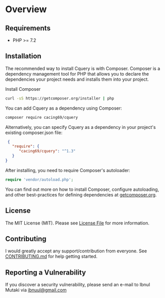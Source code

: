 # Overview

## Requirements

* PHP >= 7.2

## Installation

The recommended way to install Cquery is with Composer. Composer is a dependency management tool for PHP that allows you to declare the dependencies your project needs and installs them into your project.

Install Composer

```bash
curl -sS https://getcomposer.org/installer | php
```

You can add Cquery as a dependency using Composer:

```bash
composer require cacing69/cquery
```

Alternatively, you can specify Cquery as a dependency in your project's existing composer.json file:

```json
 {
   "require": {
      "cacing69/cquery": "^1.3"
   }
}
```

After installing, you need to require Composer's autoloader:

```php
require 'vendor/autoload.php';
```

You can find out more on how to install Composer, configure autoloading, and other best-practices for defining dependencies at [getcomposer.org](https://getcomposer.org/).

## License

The MIT License (MIT). Please see [License File](https://github.com/cacing69/cquery/blob/main/LICENSE.md) for more information.

## Contributing

I would greatly accept any support/contribution from everyone. See [CONTRIBUTING.md](https://github.com/cacing69/cquery/blob/main/CONTRIBUTING.md) for help getting started.

## Reporting a Vulnerability

If you discover a security vulnerability, please send an e-mail to Ibnul Mutaki via [ibnuul@gmail.com](mailto:ibnuul@gmail.com)
